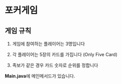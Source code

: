 # 포커게임

## 게임 규칙
1. 게임에 참여하는 플레이어는 3명입니다


2. 각 플레이어는 5장의 카드를 가집니다 (Only Five Card)


3. 족보가 같은 경우 카드 숫자로 순위를 정합니다 


**Main.java**에 메인메서드가 있습니다.


